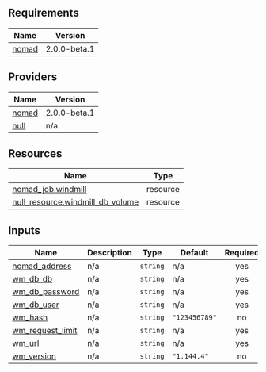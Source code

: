 <!-- BEGIN_TF_DOCS -->
## Requirements

| Name | Version |
|------|---------|
| <a name="requirement_nomad"></a> [nomad](#requirement\_nomad) | 2.0.0-beta.1 |

## Providers

| Name | Version |
|------|---------|
| <a name="provider_nomad"></a> [nomad](#provider\_nomad) | 2.0.0-beta.1 |
| <a name="provider_null"></a> [null](#provider\_null) | n/a |

## Resources

| Name | Type |
|------|------|
| [nomad_job.windmill](https://registry.terraform.io/providers/hashicorp/nomad/2.0.0-beta.1/docs/resources/job) | resource |
| [null_resource.windmill_db_volume](https://registry.terraform.io/providers/hashicorp/null/latest/docs/resources/resource) | resource |

## Inputs

| Name | Description | Type | Default | Required |
|------|-------------|------|---------|:--------:|
| <a name="input_nomad_address"></a> [nomad\_address](#input\_nomad\_address) | n/a | `string` | n/a | yes |
| <a name="input_wm_db_db"></a> [wm\_db\_db](#input\_wm\_db\_db) | n/a | `string` | n/a | yes |
| <a name="input_wm_db_password"></a> [wm\_db\_password](#input\_wm\_db\_password) | n/a | `string` | n/a | yes |
| <a name="input_wm_db_user"></a> [wm\_db\_user](#input\_wm\_db\_user) | n/a | `string` | n/a | yes |
| <a name="input_wm_hash"></a> [wm\_hash](#input\_wm\_hash) | n/a | `string` | `"123456789"` | no |
| <a name="input_wm_request_limit"></a> [wm\_request\_limit](#input\_wm\_request\_limit) | n/a | `string` | n/a | yes |
| <a name="input_wm_url"></a> [wm\_url](#input\_wm\_url) | n/a | `string` | n/a | yes |
| <a name="input_wm_version"></a> [wm\_version](#input\_wm\_version) | n/a | `string` | `"1.144.4"` | no |
<!-- END_TF_DOCS -->
